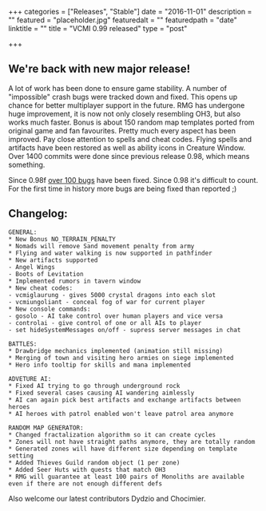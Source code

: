 +++
categories = ["Releases", "Stable"]
date = "2016-11-01"
description = ""
featured = "placeholder.jpg"
featuredalt = ""
featuredpath = "date"
linktitle = ""
title = "VCMI 0.99 released"
type = "post"

+++


## We're back with new major release!

A lot of work has been done to ensure game stability. A number of "impossible" crash bugs were tracked down and fixed. This opens up chance for better multiplayer support in the future.
RMG has undergone huge improvement, it is now not only closely resembling OH3, but also works much faster. Bonus is about 150 random map templates ported from original game and fan favourites.
Pretty much every aspect has been improved. Pay close attention to spells and cheat codes. Flying spells and artifacts have been restored as well as ability icons in Creature Window. Over 1400 commits were done since previous release 0.98, which means something.

Since 0.98f [over 100 bugs](http://bugs.vcmi.eu/changelog_page.php?version_id=87) have been fixed. Since 0.98 it's difficult to count. For the first time in history more bugs are being fixed than reported ;)

## Changelog:
```
GENERAL:
* New Bonus NO_TERRAIN_PENALTY
* Nomads will remove Sand movement penalty from army
* Flying and water walking is now supported in pathfinder
* New artifacts supported
- Angel Wings
- Boots of Levitation
* Implemented rumors in tavern window
* New cheat codes:
- vcmiglaurung - gives 5000 crystal dragons into each slot
- vcmiungoliant - conceal fog of war for current player
* New console commands:
- gosolo - AI take control over human players and vice versa
- controlai - give control of one or all AIs to player
- set hideSystemMessages on/off - supress server messages in chat

BATTLES:
* Drawbridge mechanics implemented (animation still missing)
* Merging of town and visiting hero armies on siege implemented
* Hero info tooltip for skills and mana implemented

ADVETURE AI:
* Fixed AI trying to go through underground rock
* Fixed several cases causing AI wandering aimlessly
* AI can again pick best artifacts and exchange artifacts between heroes
* AI heroes with patrol enabled won't leave patrol area anymore

RANDOM MAP GENERATOR:
* Changed fractalization algorithm so it can create cycles
* Zones will not have straight paths anymore, they are totally random
* Generated zones will have different size depending on template setting
* Added Thieves Guild random object (1 per zone)
* Added Seer Huts with quests that match OH3
* RMG will guarantee at least 100 pairs of Monoliths are available even if there are not enough different defs
```

Also welcome our latest contributors Dydzio and Chocimier.

